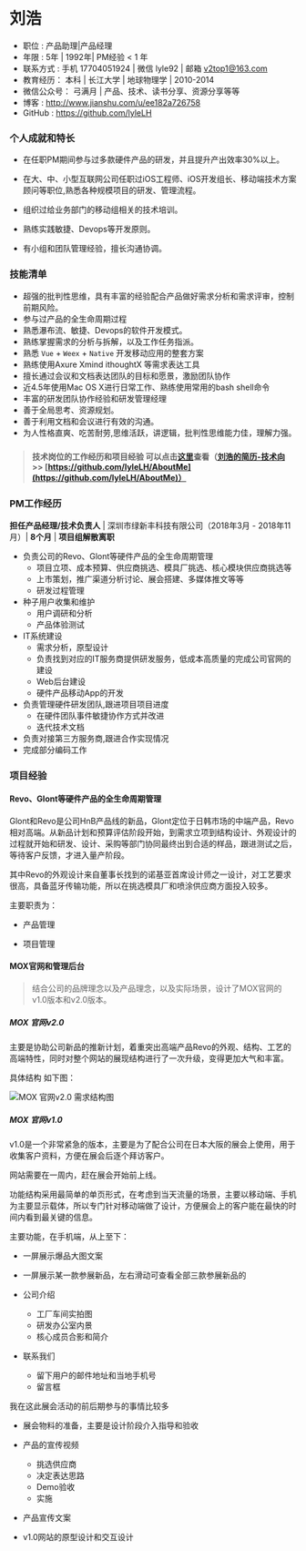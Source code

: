 # 刘浩
- 职位 : 产品助理|产品经理 
- 年限 : 5年 | 1992年| PM经验 < 1 年
- 联系方式 : 手机 17704051924 | 微信 lyle92 | 邮箱 v2top1@163.com
- 教育经历：  本科 | 长江大学 | 地球物理学 | 2010-2014
- 微信公众号： 弓满月 | 产品、技术、读书分享、资源分享等等
- 博客 : http://www.jianshu.com/u/ee182a726758
- GitHub : https://github.com/lyleLH 

### 个人成就和特长

- 在任职PM期间参与过多款硬件产品的研发，并且提升产出效率30%以上。

- 在大、中、小型互联网公司任职过iOS工程师、iOS开发组长、移动端技术方案顾问等职位,熟悉各种规模项目的研发、管理流程。
- 组织过给业务部门的移动组相关的技术培训。
- 熟练实践敏捷、Devops等开发原则。
- 有小组和团队管理经验，擅长沟通协调。

### 技能清单

- 超强的批判性思维，具有丰富的经验配合产品做好需求分析和需求评审，控制前期风险。
- 参与过产品的全生命周期过程
- 熟悉瀑布流、敏捷、Devops的软件开发模式。
- 熟练掌握需求的分析与拆解，以及工作任务指派。
- 熟悉 `Vue` + `Weex` + `Native` 开发移动应用的整套方案
- 熟练使用Axure Xmind ithoughtX 等需求表达工具
- 擅长通过会议和文档表达团队的目标和愿景，激励团队协作
- 近4.5年使用Mac OS X进行日常工作、熟练使用常用的bash shell命令
- 丰富的研发团队协作经验和研发管理经理
- 善于全局思考、资源规划。
- 善于利用文档和会议进行有效的沟通。
- 为人性格直爽、吃苦耐劳,思维活跃，讲逻辑，批判性思维能力佳，理解力强。


### 

> **技术岗位的工作经历和项目经验 可以点击[这里](https://github.com/lyleLH/AboutMe)查看（[刘浩的简历-技术向](https://github.com/lyleLH/AboutMe) >> [https://github.com/lyleLH/AboutMe](https://github.com/lyleLH/AboutMe)）**



### PM工作经历



**担任产品经理/技术负责人** | 深圳市绿新丰科技有限公司（2018年3月 - 2018年11月）| **8个月** | **项目组解散离职**

- 负责公司的Revo、Glont等硬件产品的全生命周期管理
  - 项目立项、成本预算、供应商挑选、模具厂挑选、核心模块供应商挑选等
  - 上市策划，推广渠道分析讨论、展会搭建、多媒体推文等等
  - 研发过程管理
- 种子用户收集和维护
  - 用户调研和分析
  - 产品体验测试
- IT系统建设
  - 需求分析，原型设计
  - 负责找到对应的IT服务商提供研发服务，低成本高质量的完成公司官网的建设
  - Web后台建设
  - 硬件产品移动App的开发
- 负责管理硬件研发团队,跟进项目项目进度
  - 在硬件团队事件敏捷协作方式并改进
  - 迭代技术文档
- 负责对接第三方服务商,跟进合作实现情况
- 完成部分编码工作



### 项目经验

#### **Revo、Glont等硬件产品的全生命周期管理**

Glont和Revo是公司HnB产品线的新品，Glont定位于日韩市场的中端产品，Revo相对高端。从新品计划和预算评估阶段开始，到需求立项到结构设计、外观设计的过程就开始和研发、设计、采购等部门协同最终出到合适的样品，跟进测试之后，等待客户反馈，才进入量产阶段。

其中Revo的外观设计来自董事长找到的诺基亚首席设计师之一设计，对工艺要求很高，具备蓝牙传输功能，所以在挑选模具厂和喷涂供应商方面投入较多。

主要职责为：

- 产品管理

- 项目管理

  

#### MOX官网和管理后台

> 结合公司的品牌理念以及产品理念，以及实际场景，设计了MOX官网的v1.0版本和v2.0版本。

##### MOX 官网v2.0

主要是协助公司新品的推新计划，着重突出高端产品Revo的外观、结构、工艺的高端特性，同时对整个网站的展现结构进行了一次升级，变得更加大气和丰富。

具体结构 如下图：

![MOX 官网v2.0 需求结构图](https://upload-images.jianshu.io/upload_images/1206973-74849d12d86c7011.png?imageMogr2/auto-orient/strip%7CimageView2/2/w/1240)



##### MOX 官网v1.0

v1.0是一个非常紧急的版本，主要是为了配合公司在日本大阪的展会上使用，用于收集客户资料，方便在展会后逐个拜访客户。

网站需要在一周内，赶在展会开始前上线。

功能结构采用最简单的单页形式，在考虑到当天流量的场景，主要以移动端、手机为主要显示载体，所以专门针对移动端做了设计，方便展会上的客户能在最快的时间内看到最关键的信息。

主要功能，在手机端，从上至下：

- 一屏展示爆品大图文案

- 一屏展示某一款参展新品，左右滑动可查看全部三款参展新品的
- 公司介绍
  - 工厂车间实拍图
  - 研发办公室内景
  - 核心成员合影和简介
- 联系我们
  - 留下用户的邮件地址和当地手机号
  - 留言框

我在这此展会活动的前后期参与的事情比较多

- 展会物料的准备，主要是设计阶段介入指导和验收

- 产品的宣传视频

  - 挑选供应商
  - 决定表达思路
  - Demo验收
  - 实施

- 产品宣传文案

- v1.0网站的原型设计和交互设计

  

  

  